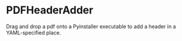 # PDFHeaderAdder
Drag and drop a pdf onto a Pyinstaller executable to add a header in a YAML-specified place.

